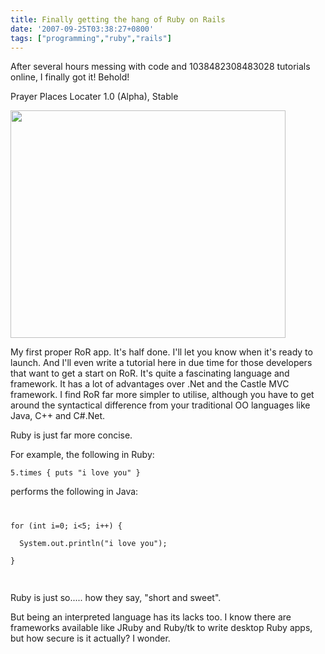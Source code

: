 ```yaml
---
title: Finally getting the hang of Ruby on Rails
date: '2007-09-25T03:38:27+0800'
tags: ["programming","ruby","rails"]
---
```

<p>After several hours messing with code and 1038482308483028 tutorials online, I finally got it! Behold!</p>
<p>Prayer Places Locater 1.0 (Alpha), Stable</p>
<p><img class="alignnone size-full wp-image-470" src="/uploads/2007/09/prayerplaces_alpha_t1.png" alt="" width="440" height="364" /></p>
<p>My first proper RoR app. It's half done. I'll let you know when it's ready to launch. And I'll even write a tutorial here in due time for those developers that want to get a start on RoR. It's quite a fascinating language and framework. It has a lot of advantages over .Net and the Castle MVC framework. I find RoR far more simpler to utilise, although you have to get around the syntactical difference from your traditional OO languages like Java, C++ and C#.Net.</p>
<p>Ruby is just far more concise.</p>
<p>For example, the following in Ruby:</p>
<p><code>5.times { puts "i love you" }</code></p>
<p>performs the following in Java:</p>
<code>
<pre>
for (int i=0; i&lt;5; i++) {<br />
  System.out.println("i love you");<br />
}
</pre>
</code><br />
Ruby is just so..... how they say, "short and sweet".</p>
<p>But being an interpreted language has its lacks too. I know there are frameworks available like JRuby and Ruby/tk to write desktop Ruby apps, but how secure is it actually? I wonder.</p>
